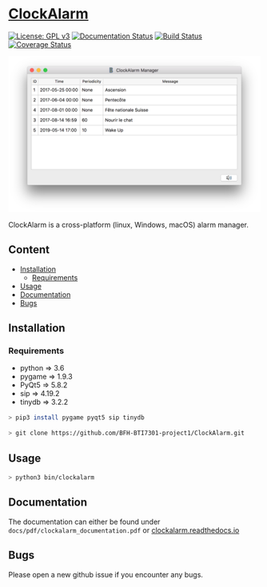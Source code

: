 # [ClockAlarm](https://github.com/BFH-BTI7301-project1/ClockAlarm)

[![License: GPL v3](https://img.shields.io/badge/License-GPL%20v3-blue.svg)](http://www.gnu.org/licenses/gpl-3.0) [![Documentation Status](https://readthedocs.org/projects/clockalarm/badge/?version=latest)](http://clockalarm.readthedocs.io/en/latest/?badge=latest) [![Build Status](https://travis-ci.org/BFH-BTI7301-project1/ClockAlarm.svg?branch=master)](https://travis-ci.org/BFH-BTI7301-project1/ClockAlarm) [![Coverage Status](https://coveralls.io/repos/github/BFH-BTI7301-project1/ClockAlarm/badge.svg?branch=master)](https://coveralls.io/github/BFH-BTI7301-project1/ClockAlarm?branch=master)

![ClockAlarm](latex/images/main_window.png)

ClockAlarm is a cross-platform (linux, Windows, macOS) alarm manager.

## Content

* [Installation](#installation)
	* [Requirements](#requirements)
* [Usage](#usage)
* [Documentation](#documentation)
* [Bugs](#bugs)


## Installation 

### Requirements

* python => 3.6
* pygame => 1.9.3
* PyQt5 => 5.8.2
* sip => 4.19.2
* tinydb => 3.2.2

```bash
> pip3 install pygame pyqt5 sip tinydb
```

```bash
> git clone https://github.com/BFH-BTI7301-project1/ClockAlarm.git
```

## Usage

```bash
> python3 bin/clockalarm

```

## Documentation

The documentation can either be found under ```docs/pdf/clockalarm_documentation.pdf``` or [clockalarm.readthedocs.io](https://clockalarm.readthedocs.io)

## Bugs

Please open a new github issue if you encounter any bugs.